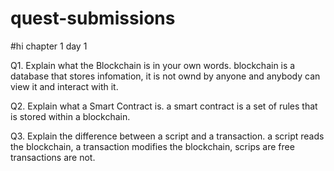 # quest-submissions
#hi
chapter 1 day 1

Q1.  Explain what the Blockchain is in your own words. 
blockchain is a database that stores infomation, it is not ownd by anyone and anybody can view it and interact with it.

Q2.   Explain what a Smart Contract is. 
a smart contract is a set of rules that is stored within a blockchain.


Q3.   Explain the difference between a script and a transaction.
a script reads the blockchain, a transaction modifies the blockchain, scrips are free transactions are not.
